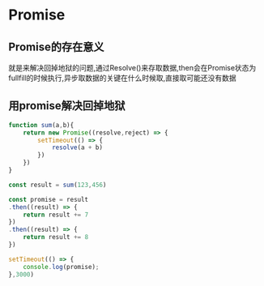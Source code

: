 # Promise

## Promise的存在意义

就是来解决回掉地狱的问题,通过Resolve()来存取数据,then会在Promise状态为fullfill的时候执行,异步取数据的关键在什么时候取,直接取可能还没有数据

## 用promise解决回掉地狱

```js
function sum(a,b){
    return new Promise((resolve,reject) => {
        setTimeout(() => {
            resolve(a + b)
        })
    })
}

const result = sum(123,456)

const promise = result
.then((result) => {
    return result += 7
})
.then((result) => {
    return result += 8
})

setTimeout(() => {
    console.log(promise);    
},3000)
```

